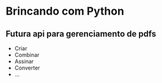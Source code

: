 # **Brincando com Python**
## Futura api para gerenciamento de pdfs
- Criar
- Combinar
- Assinar
- Converter
- ...
